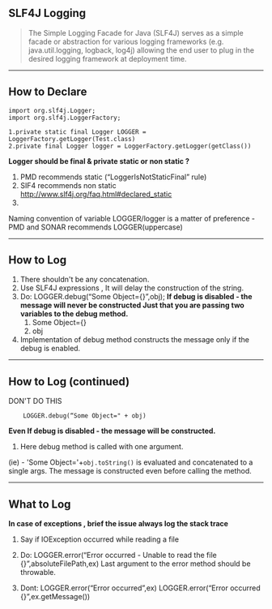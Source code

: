 ## SLF4J Logging ##

> The Simple Logging Facade for Java (SLF4J) serves as a simple facade or abstraction for various logging frameworks (e.g. java.util.logging,
> logback, log4j) allowing the end user to plug in the desired logging
> framework at deployment time.

---

How to Declare
--------------

    import org.slf4j.Logger;
    import org.slf4j.LoggerFactory;
    
    1.private static final Logger LOGGER = LoggerFactory.getLogger(Test.class)
    2.private final Logger logger = LoggerFactory.getLogger(getClass())


**Logger should be final & private 
static or non static ?**

 1. PMD recommends static  (“LoggerIsNotStaticFinal” rule)
 2. SIF4 recommends non static http://www.slf4j.org/faq.html#declared_static
 3. 
Naming convention of variable LOGGER/logger is a matter of preference - PMD and SONAR recommends LOGGER(uppercase)

---

How to Log
----------

1. There shouldn't be any concatenation. 
2. Use SLF4J expressions , It will delay the construction of the string.
3. Do:
    	LOGGER.debug(“Some Object={}”,obj);
**If debug is disabled  - the message will never be constructed
Just that you are passing two variables to the debug method.**
	1. Some Object={}
	2. obj
3. Implementation of debug method constructs the message only if the debug is enabled.

---

How to Log (continued)
----------------------
DON'T DO THIS


    	LOGGER.debug(“Some Object=" + obj)

**Even If debug is disabled  - the message will be constructed.**
1. Here debug method is called with one argument.

(ie) - 'Some Object='+`obj.toString()` is evaluated and concatenated to a single args.
The message is constructed even before calling the method.

---

What to Log
-----------
**In case of exceptions , brief the issue always log the stack trace**

1. Say if IOException occurred while reading a file
2. Do:
    	LOGGER.error(“Error occurred - 
    	Unable to read the file {}”,absoluteFilePath,ex)
Last argument to the error method should be throwable.

3. Dont:
    	LOGGER.error(“Error occurred”,ex)
    	LOGGER.error(“Error occurred {}”,ex.getMessage())